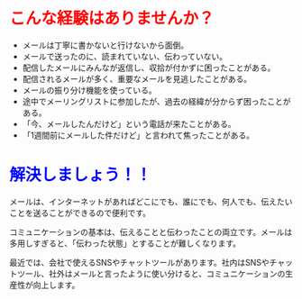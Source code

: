 # <span style="color: red;">こんな経験はありませんか？</span>

* メールは丁寧に書かないと行けないから面倒。
* メールで送ったのに、読まれていない、伝わっていない。
* 配信したメールにみんなが返信し、収拾が付かずに困ったことがある。
* 配信されるメールが多く、重要なメールを見逃したことがある。
* メールの振り分け機能を使っている。
* 途中でメーリングリストに参加したが、過去の経緯が分からず困ったことがある。
* 「今、メールしたんだけど」という電話が来たことがある。
* 「1週間前にメールした件だけど」と言われて焦ったことがある。

# <span style="color: blue">解決しましょう！！</span>

メールは、インターネットがあればどこにでも、誰にでも、何人でも、伝えたいことを送ることができるので便利です。

コミュニケーションの基本は、伝えることと伝わったことの両立です。メールは多用しすぎると、「伝わった状態」とすることが難しくなります。

最近では、会社で使えるSNSやチャットツールがあります。社内はSNSやチャットツール、社外はメールと言ったように使い分けると、コミュニケーションの生産性が向上します。

